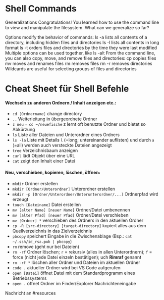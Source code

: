 # Shell Commands 
Generalizations
Congratulations! You learned how to use the command line to view and manipulate the filesystem. What can we generalize so far?

Options modify the behavior of commands:
ls -a lists all contents of a directory, including hidden files and directories
ls -l lists all contents in long format
ls -t orders files and directories by the time they were last modified
Multiple options can be used together, like ls -alt
From the command line, you can also copy, move, and remove files and directories:
cp copies files
mv moves and renames files
rm removes files
rm -r removes directories
Wildcards are useful for selecting groups of files and directories


# Cheat Sheet für **Shell Befehle**

#### Wechseln zu anderen Ordnern / Inhalt anzeigen etc.:

- `cd [Ordnername]` change directory
- `..` Weiterleitung in übergeordnete Ordner
- `z neu` = `cd ~/neuefische` z lernt oft benutzte Ordner und bietet so Abkürzung
- `ls` Liste aller Dateien und Unterordner eines Ordners
- `ls -la` Liste mit Details `l` (=long; untereinander auflisten) und durch `a` (=all) werden auch versteckte Dateien angezeigt
- `tree` Verzeichnisbaum anzeigen
- `curl` lädt Objekt über eine URL
- `cat` zeigt den Inhalt einer Datei

#### Neu, verschieben, kopieren, löschen, öffnen:

- `mkdir` Ordner erstellen
- `mkdir [Ordner/Unterordner]` Unterordner erstellen
- `mkdir -p [Ordner/Unterordner/Unterunterordner/...]` Ordnerpfad wird erzeugt
- `touch [Dateiname]` Datei erstellen
- `mv [alter Name] [neuer Name]` Ordner/Datei umbenennen
- `mv [alter Pfad] [neuer Pfad]` Ordner/Datei verschieben
- `mv [Ordner] *` verschieben des Ordners in den aktuellen Ordner
- `cp -R [src-directory] [target-directory]` kopiert alles aus dem Quellverzeichnis in das Zielverzeichnis
- `pbcopy` speichert Eingabe in die Zwischenablage (Bsp.: `cat ~/.ssh/id_rsa.pub | pbcopy`)
- `rm` remove (geht nur bei Dateien)
- `rm -rf` Ordner löschen; `r` = rekursiv (alles in allen Unterordnern); `f` = force (nicht jede Datei einzeln bestätigen); uch **Rimraf** genannt
- `rm -rf *` löschen aller Ordner und Dateien im aktuellen Ordner
- `code .` aktueller Ordner wird bei VS Code aufgerufen
- `open [Datei]` öffnet Datei mit dem Standardprogramm eines Betriebssystems
- `open .` öffnet Ordner im Finder/Explorer
Nachrichteneingabe


Nachricht an #resources

